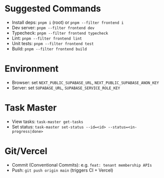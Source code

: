 # Suggested Commands

- Install deps: `pnpm i` (root) or `pnpm --filter frontend i`
- Dev server: `pnpm --filter frontend dev`
- Typecheck: `pnpm --filter frontend typecheck`
- Lint: `pnpm --filter frontend lint`
- Unit tests: `pnpm --filter frontend test`
- Build: `pnpm --filter frontend build`

# Environment
- Browser: set `NEXT_PUBLIC_SUPABASE_URL`, `NEXT_PUBLIC_SUPABASE_ANON_KEY`
- Server: set `SUPABASE_URL`, `SUPABASE_SERVICE_ROLE_KEY`

# Task Master
- View tasks: `task-master get-tasks`
- Set status: `task-master set-status --id=<id> --status=<in-progress|done>`

# Git/Vercel
- Commit (Conventional Commits): e.g. `feat: tenant membership APIs`
- Push: `git push origin main` (triggers CI + Vercel)
